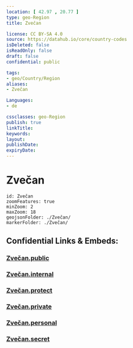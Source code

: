 ```yaml
---
location: [ 42.97 , 20.77 ] 
type: geo-Region
title: Zvečan

license: CC BY-SA 4.0
source: https://datahub.io/core/country-codes
isDeleted: false
isReadOnly: false
draft: false
confidential: public

tags:
- geo/Country/Region
aliases:
- Zvečan

Languages:
- de

cssclasses: geo-Region
publish: true
linkTitle: 
keywords: 
layout: 
publishDate: 
expiryDate: 
---
```


# Zvečan

```leaflet
id: Zvečan
zoomFeatures: true 
minZoom: 2 
maxZoom: 18
geojsonFolder: ./Zvečan/
markerFolder: ./Zvečan/
```


## Confidential Links & Embeds: 

### [Zvečan.public](/_public/\Earth\Continent\Europe\Europe~South\Kosovo\districts~Kosovo\Kosovska_Mitrovica\counties~Kosovska_MitrovicaZvečan.public.md) 

### [Zvečan.internal](/_internal/\Earth\Continent\Europe\Europe~South\Kosovo\districts~Kosovo\Kosovska_Mitrovica\counties~Kosovska_MitrovicaZvečan.internal.md) 

### [Zvečan.protect](/_protect/\Earth\Continent\Europe\Europe~South\Kosovo\districts~Kosovo\Kosovska_Mitrovica\counties~Kosovska_MitrovicaZvečan.protect.md) 

### [Zvečan.private](/_private/\Earth\Continent\Europe\Europe~South\Kosovo\districts~Kosovo\Kosovska_Mitrovica\counties~Kosovska_MitrovicaZvečan.private.md) 

### [Zvečan.personal](/_personal/\Earth\Continent\Europe\Europe~South\Kosovo\districts~Kosovo\Kosovska_Mitrovica\counties~Kosovska_MitrovicaZvečan.personal.md) 

### [Zvečan.secret](/_secret/\Earth\Continent\Europe\Europe~South\Kosovo\districts~Kosovo\Kosovska_Mitrovica\counties~Kosovska_MitrovicaZvečan.secret.md)

